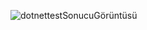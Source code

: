 ![dotnettestSonucuGörüntüsü](https://user-images.githubusercontent.com/65242155/147420749-1058bb29-826c-403e-9415-c4862e6189be.png)
